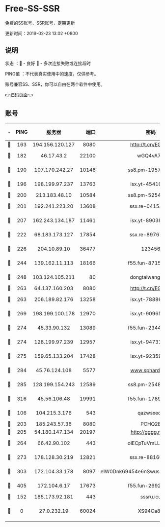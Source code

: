 # Free-SS-SSR

免费的SS账号、SSR账号，定期更新

更新时间：2019-02-23 13:02 +0800

## 说明

状态     ：🙂 - 良好 🙁 - 多次连接失败或连接超时

PING值   ：不代表真实使用中的速度，仅供参考。

账号兼容SS、SSR，你可以自由在两个软件中使用。

👉[扫码页面](https://liesauer.github.io/free-ss-ssr.github.io/)👈

## 账号

|-|PING|服务器|端口|密码|加密方式|区域|
|:----:|:----:|:-----:|-----:|:----:|:----:|:----:|
|🙂|163|194.156.120.127|8080|http://t.cn/EGJIyrl|rc4-md5|RU|
|🙂|182|46.17.43.2|22100|wGQ4vA7D|aes-256-gcm|RU|
|🙂|190|107.170.242.27|10146|ss8.pm-19577834|aes-256-cfb|US|
|🙂|196|198.199.97.237|13763|isx.yt-45410727|aes-256-cfb|US|
|🙂|200|213.183.48.10|10584|ss8.pm-52546050|rc4-md5|RU|
|🙂|201|192.241.223.20|13608|ssx.re-04153947|aes-256-cfb|US|
|🙂|207|162.243.134.187|11461|isx.yt-89038787|aes-256-cfb|US|
|🙂|222|68.183.173.127|17854|ssx.re-89767953|aes-256-cfb|US|
|🙂|226|204.10.89.10|36477|123456|aes-256-cfb|US|
|🙂|244|139.162.11.113|18166|f55.fun-87155784|aes-256-cfb|SG|
|🙂|248|103.124.105.211|80|dongtaiwang.com|aes-256-cfb|US|
|🙂|263|64.137.160.203|8080|http://t.cn/EGJIyrl|rc4-md5|CA|
|🙂|263|206.189.82.176|13258|isx.yt-78886970|aes-256-cfb|SG|
|🙂|269|198.199.100.178|12970|isx.yt-90965243|aes-256-cfb|US|
|🙂|274|45.33.90.132|13089|f55.fun-23448160|aes-256-cfb|US|
|🙂|274|128.199.97.239|12957|isx.yt-94731774|aes-256-cfb|SG|
|🙂|275|159.65.133.204|17428|isx.yt-92359106|aes-256-cfb|SG|
|🙂|284|45.76.124.108|5577|www.sphard.com|aes-256-cfb|AU|
|🙂|285|128.199.154.243|12589|ss8.pm-25483788|aes-256-cfb|SG|
|🙂|316|45.56.106.48|19991|f55.fun-17890118|aes-256-cfb|US|
|🙂|106|104.215.3.176|543|qazwsxedc|aes-256-gcm|JP|
|🙂|203|185.243.57.36|8080|PCHQ2E|rc4-md5|US|
|🙂|205|54.180.147.134|20197|http://gggg.rocks|chacha20|KR|
|🙂|264|66.42.90.102|443|oiECpTuVmLLxk4Ts|aes-256-cfb|US|
|🙂|273|178.128.30.219|12821|ssx.re-88166677|aes-256-cfb|SG|
|🙂|303|172.104.33.178|8097|eIW0Dnk69454e6nSwuspv9DmS201tQ0D|aes-256-cfb|SG|
|🙂|405|172.104.6.17|17673|f55.fun-26926013|aes-256-cfb|US|
|🙁|152|185.173.92.181|443|sssru.icu|rc4-md5|RU|
|🙁|0|27.0.232.19|60024|XS94Ca8K|xchacha20-ietf-poly1305|HK|
